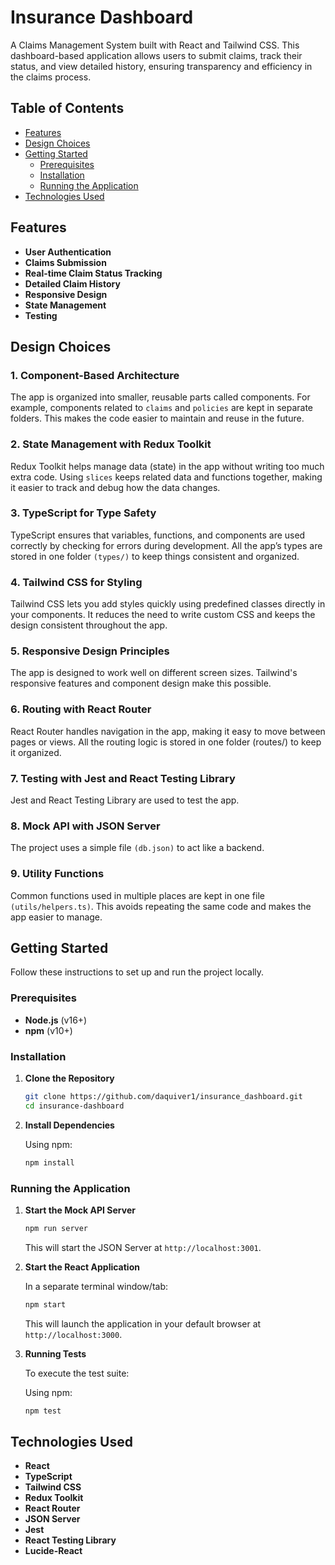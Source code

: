 # Insurance Dashboard

A Claims Management System built with React and Tailwind CSS. This dashboard-based application allows users to submit claims, track their status, and view detailed history, ensuring transparency and efficiency in the claims process.

## Table of Contents

- [Features](#features)
- [Design Choices](#design-choices)
- [Getting Started](#getting-started)
  - [Prerequisites](#prerequisites)
  - [Installation](#installation)
  - [Running the Application](#running-the-application)
- [Technologies Used](#technologies-used)

## Features

- **User Authentication**
- **Claims Submission**
- **Real-time Claim Status Tracking**
- **Detailed Claim History**
- **Responsive Design**
- **State Management**
- **Testing**

## Design Choices

### 1. **Component-Based Architecture**

The app is organized into smaller, reusable parts called components. For example, components related to `claims` and `policies` are kept in separate folders. This makes the code easier to maintain and reuse in the future.

### 2. **State Management with Redux Toolkit**

Redux Toolkit helps manage data (state) in the app without writing too much extra code. Using `slices` keeps related data and functions together, making it easier to track and debug how the data changes.

### 3. **TypeScript for Type Safety**

TypeScript ensures that variables, functions, and components are used correctly by checking for errors during development. All the app’s types are stored in one folder `(types/)` to keep things consistent and organized.

### 4. **Tailwind CSS for Styling**

Tailwind CSS lets you add styles quickly using predefined classes directly in your components. It reduces the need to write custom CSS and keeps the design consistent throughout the app.

### 5. **Responsive Design Principles**

The app is designed to work well on different screen sizes. Tailwind's responsive features and component design make this possible.

### 6. **Routing with React Router**

React Router handles navigation in the app, making it easy to move between pages or views. All the routing logic is stored in one folder (routes/) to keep it organized.

### 7. **Testing with Jest and React Testing Library**

Jest and React Testing Library are used to test the app. 

### 8. **Mock API with JSON Server**

The project uses a simple file `(db.json)` to act like a backend.

### 9. **Utility Functions**

Common functions used in multiple places are kept in one file `(utils/helpers.ts)`. This avoids repeating the same code and makes the app easier to manage.

## Getting Started

Follow these instructions to set up and run the project locally.

### Prerequisites

- **Node.js** (v16+)
- **npm** (v10+)

### Installation

1. **Clone the Repository**

   ```bash
   git clone https://github.com/daquiver1/insurance_dashboard.git
   cd insurance-dashboard
   ```

2. **Install Dependencies**

   Using npm:

   ```bash
   npm install
   ```

### Running the Application

1. **Start the Mock API Server**

   ```bash
   npm run server
   ```

   This will start the JSON Server at `http://localhost:3001`.

2. **Start the React Application**

   In a separate terminal window/tab:

   ```bash
   npm start
   ```

   This will launch the application in your default browser at `http://localhost:3000`.

3. **Running Tests**

   To execute the test suite:

   Using npm:

   ```bash
   npm test
   ```

## Technologies Used

- **React**
- **TypeScript**
- **Tailwind CSS**
- **Redux Toolkit**
- **React Router**
- **JSON Server**
- **Jest**
- **React Testing Library**
- **Lucide-React**
